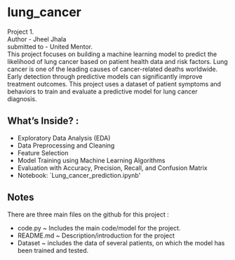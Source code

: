 # lung_cancer
Project 1.
<br>
Author - Jheel Jhala
<br>
submitted to - United Mentor.
<br>
This project focuses on building a machine learning model to predict the likelihood of lung cancer based on patient health data and risk factors. Lung cancer is one of the leading causes of cancer-related deaths worldwide. Early detection through predictive models can significantly improve treatment outcomes. This project uses a dataset of patient symptoms and behaviors to train and evaluate a predictive model for lung cancer diagnosis.
<br>
## What’s Inside? :

- Exploratory Data Analysis (EDA)
- Data Preprocessing and Cleaning
- Feature Selection
- Model Training using Machine Learning Algorithms
- Evaluation with Accuracy, Precision, Recall, and Confusion Matrix
- Notebook: `Lung_cancer_prediction.ipynb'

## Notes
There are three main files on the github for this project : 
- code.py ~ Includes the main code/model for the project.
- README.md ~ Description/introduction for the project
- Dataset ~ includes the data of several patients, on which the model has been trained and tested. 
  

